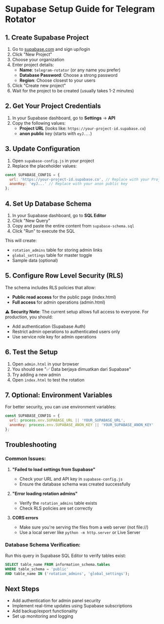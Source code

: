 # Supabase Setup Guide for Telegram Rotator

## 1. Create Supabase Project

1. Go to [supabase.com](https://supabase.com) and sign up/login
2. Click "New Project"
3. Choose your organization
4. Enter project details:
   - **Name**: `telegram-rotator` (or any name you prefer)
   - **Database Password**: Choose a strong password
   - **Region**: Choose closest to your users
5. Click "Create new project"
6. Wait for the project to be created (usually takes 1-2 minutes)

## 2. Get Your Project Credentials

1. In your Supabase dashboard, go to **Settings** → **API**
2. Copy the following values:
   - **Project URL** (looks like: `https://your-project-id.supabase.co`)
   - **anon public** key (starts with `eyJ...`)

## 3. Update Configuration

1. Open `supabase-config.js` in your project
2. Replace the placeholder values:

```javascript
const SUPABASE_CONFIG = {
  url: 'https://your-project-id.supabase.co', // Replace with your Project URL
  anonKey: 'eyJ...' // Replace with your anon public key
};
```

## 4. Set Up Database Schema

1. In your Supabase dashboard, go to **SQL Editor**
2. Click "New Query"
3. Copy and paste the entire content from `supabase-schema.sql`
4. Click "Run" to execute the SQL

This will create:
- `rotation_admins` table for storing admin links
- `global_settings` table for master toggle
- Sample data (optional)

## 5. Configure Row Level Security (RLS)

The schema includes RLS policies that allow:
- **Public read access** for the public page (index.html)
- **Full access** for admin operations (admin.html)

⚠️ **Security Note**: The current setup allows full access to everyone. For production, you should:
- Add authentication (Supabase Auth)
- Restrict admin operations to authenticated users only
- Use service role key for admin operations

## 6. Test the Setup

1. Open `admin.html` in your browser
2. You should see "✅ Data berjaya dimuatkan dari Supabase"
3. Try adding a new admin
4. Open `index.html` to test the rotation

## 7. Optional: Environment Variables

For better security, you can use environment variables:

```javascript
const SUPABASE_CONFIG = {
  url: process.env.SUPABASE_URL || 'YOUR_SUPABASE_URL',
  anonKey: process.env.SUPABASE_ANON_KEY || 'YOUR_SUPABASE_ANON_KEY'
};
```

## Troubleshooting

### Common Issues:

1. **"Failed to load settings from Supabase"**
   - Check your URL and API key in `supabase-config.js`
   - Ensure the database schema was created successfully

2. **"Error loading rotation admins"**
   - Verify the `rotation_admins` table exists
   - Check RLS policies are set correctly

3. **CORS errors**
   - Make sure you're serving the files from a web server (not file://)
   - Use a local server like `python -m http.server` or Live Server

### Database Schema Verification:

Run this query in Supabase SQL Editor to verify tables exist:

```sql
SELECT table_name FROM information_schema.tables 
WHERE table_schema = 'public' 
AND table_name IN ('rotation_admins', 'global_settings');
```

## Next Steps

- Add authentication for admin panel security
- Implement real-time updates using Supabase subscriptions
- Add backup/export functionality
- Set up monitoring and logging
